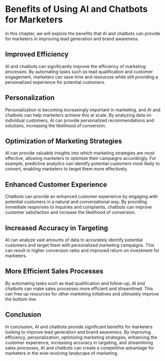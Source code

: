 Benefits of Using AI and Chatbots for Marketers
====================================================================================================

In this chapter, we will explore the benefits that AI and chatbots can provide for marketers in improving lead generation and brand awareness.

Improved Efficiency
-------------------

AI and chatbots can significantly improve the efficiency of marketing processes. By automating tasks such as lead qualification and customer engagement, marketers can save time and resources while still providing a personalized experience for potential customers.

Personalization
---------------

Personalization is becoming increasingly important in marketing, and AI and chatbots can help marketers achieve this at scale. By analyzing data on individual customers, AI can provide personalized recommendations and solutions, increasing the likelihood of conversion.

Optimization of Marketing Strategies
------------------------------------

AI can provide valuable insights into which marketing strategies are most effective, allowing marketers to optimize their campaigns accordingly. For example, predictive analytics can identify potential customers most likely to convert, enabling marketers to target them more effectively.

Enhanced Customer Experience
----------------------------

Chatbots can provide an enhanced customer experience by engaging with potential customers in a natural and conversational way. By providing immediate responses to inquiries and complaints, chatbots can improve customer satisfaction and increase the likelihood of conversion.

Increased Accuracy in Targeting
-------------------------------

AI can analyze vast amounts of data to accurately identify potential customers and target them with personalized marketing campaigns. This can result in higher conversion rates and improved return on investment for marketers.

More Efficient Sales Processes
------------------------------

By automating tasks such as lead qualification and follow-up, AI and chatbots can make sales processes more efficient and streamlined. This can free up resources for other marketing initiatives and ultimately improve the bottom line.

Conclusion
----------

In conclusion, AI and chatbots provide significant benefits for marketers looking to improve lead generation and brand awareness. By improving efficiency, personalization, optimizing marketing strategies, enhancing the customer experience, increasing accuracy in targeting, and streamlining sales processes, AI and chatbots can create a competitive advantage for marketers in the ever-evolving landscape of marketing.
